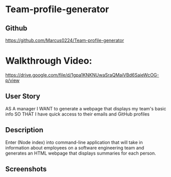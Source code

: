 # Team-profile-generator

## Github
https://github.com/Marcus0224/Team-profile-generator

# Walkthrough Video:
https://drive.google.com/file/d/1gpa1KNKNUwaSraQMaiVBd6SaieWcOG-p/view

## User Story 
AS A manager
I WANT to generate a webpage that displays my team's basic info
SO THAT I have quick access to their emails and GitHub profiles

## Description
Enter (Node index) into command-line application that will take in information about employees on a software engineering team and generates an HTML webpage that displays summaries for each person.

## Screenshots

